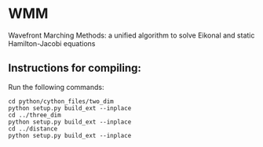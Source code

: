 # WMM
Wavefront Marching Methods: a unified algorithm to solve Eikonal and static Hamilton-Jacobi equations

## Instructions for compiling:
Run the following commands:

    cd python/cython_files/two_dim
    python setup.py build_ext --inplace 
    cd ../three_dim
    python setup.py build_ext --inplace 
    cd ../distance
    python setup.py build_ext --inplace
